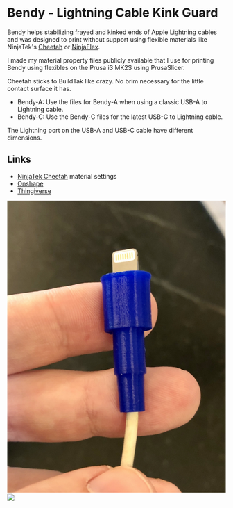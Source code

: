 # Bendy - Lightning Cable Kink Guard

Bendy helps stabilizing frayed and kinked ends of Apple Lightning cables and was designed to print without support using flexible materials like NinjaTek's [Cheetah](https://www.amazon.com/s?k=ninjatek+cheetah+1.75&amp;ref=nb_sb_noss&_encoding=UTF8&tag=aph0dc-20&linkCode=ur2&linkId=15a98dd7b4b8def6da9c32956eb9468a&camp=1789&creative=9325) or [NinjaFlex](https://www.amazon.com/s?k=ninjatek+ninjaflex+1.75&amp;ref=nb_sb_noss_1&_encoding=UTF8&tag=aph0dc-20&linkCode=ur2&linkId=57df3cdf6c305a70baeb6b9577934083&camp=1789&creative=9325).

I made my material property files publicly available that I use for printing Bendy using flexibles on the Prusa i3 MK2S using PrusaSlicer.

Cheetah sticks to BuildTak like crazy. No brim necessary for the little contact surface it has.

- Bendy-A: Use the files for Bendy-A when using a classic USB-A to Lightning cable.
- Bendy-C: Use the Bendy-C files for the latest USB-C to Lightning cable.

The Lightning port on the USB-A and USB-C cable have different dimensions.

## Links

- [NinjaTek Cheetah](https://github.com/aphex3k/3dp/blob/master/PrusaSlicer/filament/NinjaTek%20Cheetah%20FLEX.ini) material settings
- [Onshape](https://cad.onshape.com/documents/bc22977cccd1f696f4e8d592/w/354d7cd77f81b9a023a24c50/e/1e70ce18e520baba58223667)
- [Thingiverse](https://www.thingiverse.com/thing:4247502)

![Bendy printed in NinjaTek Cheetah](IMG_6657.jpg)
![](//ir-na.amazon-adsystem.com/e/ir?t=aph0dc-20&l=ur2&o=1)
